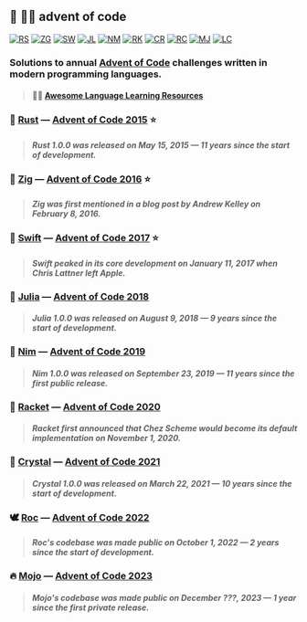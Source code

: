 ## :christmas_tree: :technologist: **advent of code**

[![RS][rs-shd]][rs-url]
[![ZG][zg-shd]][zg-url]
[![SW][sw-shd]][sw-url]
[![JL][jl-shd]][jl-url]
[![NM][nm-shd]][nm-url]
[![RK][rk-shd]][rk-url]
[![CR][cr-shd]][cr-url]
[![RC][rc-shd]][rc-url]
[![MJ][mj-shd]][mj-url]
[![LC][lc-shd]][lc-url]

### Solutions to annual [Advent of Code](https://adventofcode.com/) challenges written in modern programming languages.

> #### :teacher: [Awesome Language Learning Resources](https://github.com/tensorush/Awesome-Langs-Learning)

### :crab: [Rust](2015-Rust) — [Advent of Code 2015](https://adventofcode.com/2015) :star:

> #### _Rust 1.0.0 was released on May 15, 2015 — 11 years since the start of development._

### :lizard: [Zig](2016-Zig) — [Advent of Code 2016](https://adventofcode.com/2016) :star:

> #### _Zig was first mentioned in a blog post by Andrew Kelley on February 8, 2016._

### :eagle: [Swift](2017-Swift) — [Advent of Code 2017](https://adventofcode.com/2017) :star:

> #### _Swift peaked in its core development on January 11, 2017 when Chris Lattner left Apple._

### :juggling_person: [Julia](2018-Julia) — [Advent of Code 2018](https://adventofcode.com/2018)

> #### _Julia 1.0.0 was released on August 9, 2018 — 9 years since the start of development._

### :crown: [Nim](2019-Nim) — [Advent of Code 2019](https://adventofcode.com/2019)

> #### _Nim 1.0.0 was released on September 23, 2019 — 11 years since the first public release._

### :badminton: [Racket](2020-Racket) — [Advent of Code 2020](https://adventofcode.com/2020)

> #### _Racket first announced that Chez Scheme would become its default implementation on November 1, 2020._

### :white_square_button: [Crystal](2021-Crystal) — [Advent of Code 2021](https://adventofcode.com/2021)

> #### _Crystal 1.0.0 was released on March 22, 2021 — 10 years since the start of development._

### :dove: [Roc](2022-Roc) — [Advent of Code 2022](https://adventofcode.com/2022)

> #### _Roc's codebase was made public on October 1, 2022 — 2 years since the start of development._

### :fire: [Mojo](2023-Mojo) — [Advent of Code 2023](https://adventofcode.com/2023)

> #### _Mojo's codebase was made public on December ???, 2023 — 1 year since the first private release._

<!-- MARKDOWN LINKS -->

[rs-shd]: https://img.shields.io/badge/rs-black.svg?style=for-the-badge&logo=rust&logoColor=7C5642
[rs-url]: https://www.rust-lang.org/
[zg-shd]: https://img.shields.io/badge/zg-black.svg?style=for-the-badge&logo=zig&logoColor=F6A516
[zg-url]: https://ziglang.org/
[sw-shd]: https://img.shields.io/badge/sw-black.svg?style=for-the-badge&logo=swift&logoColor=FE7B35
[sw-url]: https://www.swift.com/
[jl-shd]: https://img.shields.io/badge/jl-black.svg?style=for-the-badge&logo=julia&logoColor=A270BA
[jl-url]: https://julialang.org/
[nm-shd]: https://img.shields.io/badge/nm-black.svg?style=for-the-badge&logo=nim&logoColor=F2D401
[nm-url]: https://nim-lang.org/
[rk-shd]: https://img.shields.io/badge/rk-black.svg?style=for-the-badge&logo=racket&logoColor=3E5BA9
[rk-url]: https://racket-lang.org/
[cr-shd]: https://img.shields.io/badge/cr-black.svg?style=for-the-badge&logo=crystal&logoColor=FFFFFF
[cr-url]: https://crystal-lang.org/
[rc-shd]: https://img.shields.io/badge/rc-black.svg?style=for-the-badge&logo=fluentd&logoColor=9C7BEA
[rc-url]: https://www.roc-lang.org/
[mj-shd]: https://img.shields.io/badge/mj-black.svg?style=for-the-badge&logo=fireship&logoColor=FF6522
[mj-url]: https://www.modular.com/mojo
[lc-shd]: https://img.shields.io/github/license/tensorush/advent-of-code.svg?style=for-the-badge&labelColor=black
[lc-url]: https://github.com/tensorush/advent-of-code/blob/master/LICENSE.md
